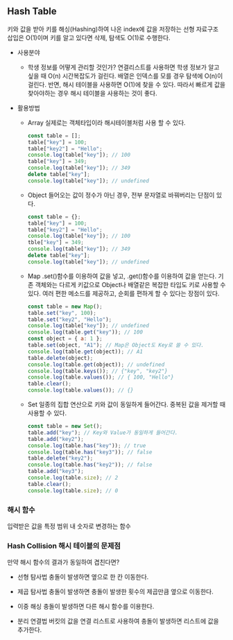 ## Hash Table

키와 값을 받아 키를 해싱(Hashing)하여 나온 index에 값을 저장하는 선형 자료구조 삽입은 O(1)이며 키를 알고 있다면 삭제, 탐색도 O(1)로 수행한다.

- 사용분야

  - 학생 정보를 어떻게 관리할 것인가?
    연결리스트를 사용하면 학생 정보가 알고 싶을 때 O(n) 시간복잡도가 걸린다.
    배열은 인덱스를 모를 경우 탐색에 O(n)이 걸린다.
    반면, 해시 테이블을 사용하면 O(1)에 찾을 수 있다.
    따라서 빠르게 값을 찾아야하는 경우 해시 테이블을 사용하는 것이 좋다.

- 활용방법

  - Array
    실제로는 객체타입이라 해시테이블처럼 사용 할 수 있다.

    ```jsx
    const table = [];
    table["key"] = 100;
    table["key2"] = "Hello";
    console.log(table["key"]); // 100
    table["key"] = 349;
    console.log(table["key"]); // 349
    delete table["key"];
    console.log(table["key"]); // undefined
    ```

  - Object
    들어오는 값이 정수가 아닌 경우, 전부 문자열로 바꿔버리는 단점이 있다.

    ```jsx
    const table = {};
    table["key"] = 100;
    table["key2"] = "Hello";
    console.log(table["key"]); // 100
    tble["key"] = 349;
    console.log(table["key"]); // 349
    delete table["key"];
    console.log(table["key"]); // undefined
    ```

  - Map
    .set()함수를 이용하여 값을 넣고, .get()함수를 이용하여 값을 얻는다.
    기존 객체와는 다르게 키값으로 Object나 배열같은 복잡한 타입도 키로 사용할 수 있다.
    여러 편한 메소드를 제공하고, 순회를 편하게 할 수 있다는 장점이 있다.

    ```jsx
    const table = new Map();
    table.set("key", 100);
    table.set("key2", "Hello");
    console.log(table["key"]); // undefined
    console.log(table.get("key")); // 100
    const object = { a: 1 };
    table.set(object, "A1"); // Map은 Object도 Key로 쓸 수 있다.
    console.log(table.get(object)); // A1
    table.delete(object);
    console.log(table.get(object)); // undefined
    console.log(table.keys()); // {"key", "key2"}
    console.log(table.values()); // { 100, "Hello"}
    table.clear();
    console.log(table.values()); // {}
    ```

  - Set
    일종의 집합 연산으로 키와 값이 동일하게 들어간다.
    중복된 값을 제거할 때 사용할 수 있다.
    ```jsx
    const table = new Set();
    table.add("key"); // Key와 Value가 동일하게 들어간다.
    table.add("key2");
    console.log(table.has("key")); // true
    console.log(table.has("key3")); // false
    table.delete("key2");
    console.log(table.has("key2")); // false
    table.add("key3");
    console.log(table.size); // 2
    table.clear();
    console.log(table.size); // 0
    ```

### 해시 함수

입력받은 값을 특정 범위 내 숫자로 변경하는 함수

### Hash Collision 해시 테이블의 문제점

만약 해시 함수의 결과가 동일하여 겹친다면?

- 선형 탐사법
  충돌이 발생하면 옆으로 한 칸 이동한다.

- 제곱 탐사법
  충돌이 발생하면 충돌이 발생한 횟수의 제곱만큼 옆으로 이동한다.

- 이중 해싱
  충돌이 발생하면 다른 해시 함수를 이용한다.

- 분리 연결법
  버킷의 값을 연결 리스트로 사용하여 충돌이 발생하면 리스트에 값을 추가한다.
